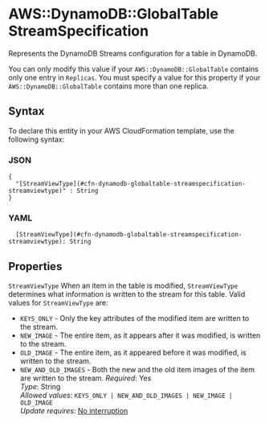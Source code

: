 # AWS::DynamoDB::GlobalTable StreamSpecification<a name="aws-properties-dynamodb-globaltable-streamspecification"></a>

Represents the DynamoDB Streams configuration for a table in DynamoDB\.

You can only modify this value if your `AWS::DynamoDB::GlobalTable` contains only one entry in `Replicas`\. You must specify a value for this property if your `AWS::DynamoDB::GlobalTable` contains more than one replica\.

## Syntax<a name="aws-properties-dynamodb-globaltable-streamspecification-syntax"></a>

To declare this entity in your AWS CloudFormation template, use the following syntax:

### JSON<a name="aws-properties-dynamodb-globaltable-streamspecification-syntax.json"></a>

```
{
  "[StreamViewType](#cfn-dynamodb-globaltable-streamspecification-streamviewtype)" : String
}
```

### YAML<a name="aws-properties-dynamodb-globaltable-streamspecification-syntax.yaml"></a>

```
  [StreamViewType](#cfn-dynamodb-globaltable-streamspecification-streamviewtype): String
```

## Properties<a name="aws-properties-dynamodb-globaltable-streamspecification-properties"></a>

`StreamViewType` <a name="cfn-dynamodb-globaltable-streamspecification-streamviewtype"></a>
When an item in the table is modified, `StreamViewType` determines what information is written to the stream for this table\. Valid values for `StreamViewType` are:

- `KEYS_ONLY` \- Only the key attributes of the modified item are written to the stream\.
- `NEW_IMAGE` \- The entire item, as it appears after it was modified, is written to the stream\.
- `OLD_IMAGE` \- The entire item, as it appeared before it was modified, is written to the stream\.
- `NEW_AND_OLD_IMAGES` \- Both the new and the old item images of the item are written to the stream\.
  _Required_: Yes  
  _Type_: String  
  _Allowed values_: `KEYS_ONLY | NEW_AND_OLD_IMAGES | NEW_IMAGE | OLD_IMAGE`  
  _Update requires_: [No interruption](https://docs.aws.amazon.com/AWSCloudFormation/latest/UserGuide/using-cfn-updating-stacks-update-behaviors.html#update-no-interrupt)
